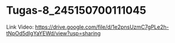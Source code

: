 # Tugas-8_245150700111045
Link Video: https://drive.google.com/file/d/1e2pnsUzmC7gPLe2h-tNpOd5dIgYaYEWd/view?usp=sharing
